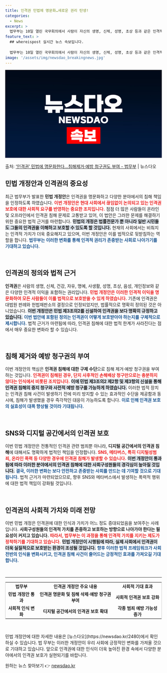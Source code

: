 ```yaml
---
title: 인격권 민법에 명문화…새로운 권리 탄생!
categories:
  - News
excerpt: >
  법무부는 10일 열린 국무회의에서 사람이 자신의 생명, 신체, 성명, 초상 등과 같은 인격적 이익에 대해 가…
feature_text: >
  ## whereispost 실시간 뉴스 속보입니다.

  법무부는 10일 열린 국무회의에서 사람이 자신의 생명, 신체, 성명, 초상 등과 같은 인격적 이익에 대해 가…
image: '/assets/img/newsdao_breakingnews.jpg'
---
```


![뉴스다오 속보](/assets/img/newsdao_breakingnews.jpg)

<p>출처: <a href="https://newsdao.kr/2480" rel="dofollow">‘인격권’ 민법에 명문화한다…침해제거·예방 청구권도 부여 - 법무부</a> | 뉴스다오</p>

<h2 data-ke-size="size26">민법 개정안과 인격권의 중요성</h2>

<p data-ke-size="size16">최근 법무부가 발표한 <b>민법 개정안</b>은 인격권을 명문화하고 다양한 분야에서의 침해 책임을 인정하도록 하였습니다. <b><span style="color: #ee2323;">이번 개정안은 현대 사회에서 끊임없이 논의되고 있는 인격권 보호에 대한 사회적 요구를 반영하는 중요한 조치입니다.</span></b> 점점 더 많은 사람들이 온라인 및 오프라인에서 인격권 침해 문제로 고통받고 있어, 이 법안은 그러한 문제를 해결하기 위한 중요한 법적 근거를 마련합니다. <b><span style="background-color: #21538527;">민법의 개정은 법률전문가 뿐 아니라 일반 시민들도 그들의 인격권을 이해하고 보호할 수 있도록 할 것입니다.</span></b> 현재의 사회에서는 비춰지는 인격적 가치가 더욱 중요해지고 있으며, 이번 개정안은 이를 법적으로 뒷받침하는 역할을 합니다. <b><span style="color: #1a5490;">법무부는 이러한 변화를 통해 인격적 권리가 존중받는 사회로 나아가기를 기대하고 있습니다.</span></b></p>

<p data-ke-size="size16">&nbsp;</p>

<h2 data-ke-size="size26">인격권의 정의와 법적 근거</h2>

<p data-ke-size="size16"><b>인격권</b>은 사람의 생명, 신체, 건강, 자유, 명예, 사생활, 성명, 초상, 음성, 개인정보와 같은 다양한 인격적 이익을 포함하는 권리입니다. <b><span style="color: #ee2323;">민법 개정안은 이러한 인격적 이익을 명문화하여 모든 사람들이 이를 법적으로 보호받을 수 있게 하였습니다.</span></b> 기존에 인격권은 대법원 판례와 헌법재판소의 결정으로 인정되었지만, 법률적으로 명확히 정의된 것은 아니었습니다. <b><span style="background-color: #21538527;">이번 개정안은 민법 제3조의2를 신설하여 인격권을 보다 명확히 규정하고 있습니다.</span></b> <b><span style="color: #1a5490;">이번 법안에 포함된 정의는 인격권이 어떻게 보호받아야 하는지를 구체적으로 제시합니다.</span></b> 법적 근거가 마련됨에 따라, 인격권 침해에 대한 법적 한계가 사라진다는 점에서 매우 중요한 변화라 할 수 있습니다.</p>

<p data-ke-size="size16">&nbsp;</p>

<h2 data-ke-size="size26">침해 제거와 예방 청구권의 부여</h2>

<p data-ke-size="size16">이번 개정안의 핵심은 <b>인격권 침해에 대한 구제 수단</b>으로 침해 제거·예방 청구권을 부여하는 것입니다. <b><span style="color: #ee2323;">인격권이 침해된 경우, 단지 사후적인 손해배상 청구만으로는 충분하지 않다는 인식에서 비롯된 조치입니다.</span></b> <b><span style="background-color: #21538527;">이에 민법 제3조의2 제2항 및 제3항의 신설을 통해 인격권 침해의 중지 청구와 사전적 예방 청구를 가능하게 하였습니다.</span></b> 이러한 법적 장치는 인격권 침해 사건이 발생하기 전에 미리 방지할 수 있는 효과적인 수단을 제공함과 동시에, 침해가 발생했을 경우 즉각적인 대응이 가능하도록 합니다. <b><span style="color: #1a5490;">이로 인해 인격권 보호의 실효성이 대폭 향상될 것이라 기대됩니다.</span></b></p>

<p data-ke-size="size16">&nbsp;</p>

<h2 data-ke-size="size26">SNS와 디지털 공간에서의 인격권 보호</h2>

<p data-ke-size="size16">이번 민법 개정안은 전통적인 인격권 관련 범죄뿐 아니라, <b>디지털 공간에서의 인격권 침해</b>에 대해서도 명확하게 법적인 책임을 인정합니다. <b><span style="color: #ee2323;">SNS, 메타버스, 특히 디지털성범죄, 온라인 폭력 등 다양한 경우에 인격권 침해가 발생할 수 있습니다.</span></b> <b><span style="background-color: #21538527;">이번 개정안이 통과됨에 따라 이러한 분야에서의 인격권 침해에 대한 사회구성원들의 경각심이 높아질 것입니다.</span></b> <b><span style="color: #1a5490;">결국, 이러한 변화는 보다 안전하고 존중받는 사회를 만드는 데 기여할 것으로 기대됩니다.</span></b> 법적 근거가 마련되었으므로, 향후 SNS와 메타버스에서 발생하는 폭력적 행위에 대한 법적 책임이 강화될 것입니다.</p>

<p data-ke-size="size16">&nbsp;</p>

<h2 data-ke-size="size26">인격권의 사회적 가치와 미래 전망</h2>

<p data-ke-size="size16">이번 민법 개정은 인격권에 대한 인식과 가치가 어느 정도 증대되었음을 보여주는 사례입니다. <b>사회구성원들의 인격적 가치를 존중하고 보호하는 방향으로 나아가야 한다는 필요성이 커지고 있습니다.</b> <b><span style="color: #ee2323;">따라서, 법무부는 이 과정을 통해 인격적 가치를 지키는 제도가 정착하기를 기대하고 있습니다.</span></b> <b><span style="background-color: #21538527;">민법 개정안이 시행됨에 따라, 실제 사회에서 인격권이 더욱 실질적으로 보호받는 환경이 조성될 것입니다.</span></b> <b><span style="color: #1a5490;">향후 이러한 법적 프레임워크가 사회 전반의 인식을 변화시키고, 인격권 침해 사건이 줄어드는 긍정적인 효과를 가져오길 기대합니다.</span></b></p>

<p data-ke-size="size16">&nbsp;</p>

<hr>

<table style="width: 100%; border: 1px solid #ccc; border-collapse: collapse;">
<tr>
<td style="text-align: center; height: 17px;"><b>법무부</b></td>
<td style="text-align: center; height: 17px;"><b>인격권 개정안 주요 내용</b></td>
<td style="text-align: center; height: 17px;"><b>사회적 기대 효과</b></td>
</tr>
<tr>
<td style="text-align: center; height: 17px;"><b>민법 개정안 통과</b></td>
<td style="text-align: center; height: 17px;"><b>인격권 명문화 및 침해 삭제·예방 청구권 부여</b></td>
<td style="text-align: center; height: 17px;"><b>사회적 인격권 보호 강화</b></td>
</tr>
<tr>
<td style="text-align: center; height: 17px;"><b>사회적 인식 변화</b></td>
<td style="text-align: center; height: 17px;"><b>디지털 공간에서의 인격권 보호 확대</b></td>
<td style="text-align: center; height: 17px;"><b>각종 범죄 예방 가능성 증가</b></td>
</tr>
</table>

<p data-ke-size="size16">&nbsp;</p>

<p data-ke-size="size16">민법 개정안에 대한 자세한 내용은 [뉴스다오](https://newsdao.kr/2480)에서 확인하실 수 있습니다. 법 무부는 이러한 개정안이 우리 사회에 긍정적인 변화를 가져올 것으로 기대하고 있습니다. 앞으로 인격권에 대한 인식이 더욱 높아진 환경 속에서 다양한 분야에서의 인격권 보호가 실현되기를 바랍니다.</p> 

원하는 뉴스 찾아보기 👉 <a href="https://newsdao.kr" rel="dofollow">newsdao.kr</a>


